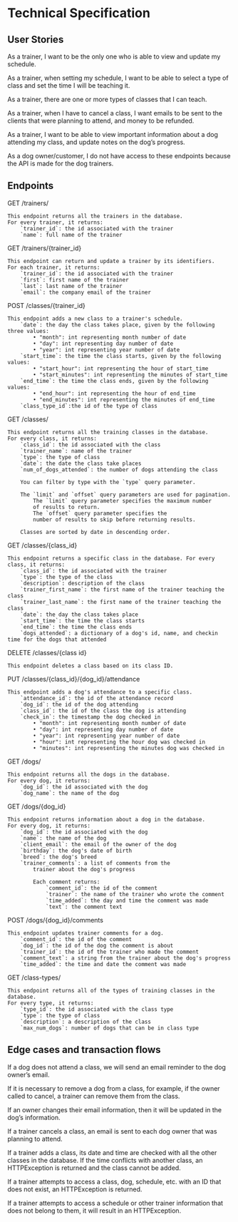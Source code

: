 # Technical Specification

## User Stories

As a trainer, I want to be the only one who is able to view and update my schedule.

As a trainer, when setting my schedule, I want to be able to select a type of class and set the time I will be teaching it. 

As a trainer, there are one or more types of classes that I can teach.

As a trainer, when I have to cancel a class, I want emails to be sent to the clients that were planning to attend, and money to be refunded.

As a trainer, I want to be able to view important information about a dog attending my class, and update notes on the dog’s progress.

As a dog owner/customer, I do not have access to these endpoints because the API is made for the dog trainers.

## Endpoints
GET /trainers/
```
This endpoint returns all the trainers in the database. 
For every trainer, it returns:
    `trainer_id`: the id associated with the trainer
    `name`: full name of the trainer
```
GET /trainers/{trainer_id}
```
This endpoint can return and update a trainer by its identifiers. 
For each trainer, it returns:
    `trainer_id`: the id associated with the trainer
    `first`: first name of the trainer
    `last`: last name of the trainer
    `email`: the company email of the trainer
```
POST /classes/{trainer_id}
```
This endpoint adds a new class to a trainer's schedule.
    `date`: the day the class takes place, given by the following three values:
        • "month": int representing month number of date
        • "day": int representing day number of date
        • "year": int representing year number of date
    `start_time`: the time the class starts, given by the following values:
        • "start_hour": int representing the hour of start_time
        • "start_minutes": int representing the minutes of start_time
    `end_time`: the time the class ends, given by the following values:
        • "end_hour": int representing the hour of end_time
        • "end_minutes": int representing the minutes of end_time
    `class_type_id`:the id of the type of class
```
GET /classes/
```
This endpoint returns all the training classes in the database. 
For every class, it returns:
    `class_id`: the id associated with the class
    `trainer_name`: name of the trainer
    `type`: the type of class
    `date`: the date the class take places
    `num_of_dogs_attended`: the number of dogs attending the class

    You can filter by type with the `type` query parameter.

    The `limit` and `offset` query parameters are used for pagination. 
        The `limit` query parameter specifies the maximum number 
        of results to return. 
        The `offset` query parameter specifies the
        number of results to skip before returning results.

    Classes are sorted by date in descending order.
```
GET /classes/{class_id}
```
This endpoint returns a specific class in the database. For every class, it returns:
    `class_id`: the id associated with the trainer
    `type`: the type of the class
    `description`: description of the class
    `trainer_first_name`: the first name of the trainer teaching the class
    `trainer_last_name`: the first name of the trainer teaching the class
    `date`: the day the class takes place
    `start_time`: the time the class starts
    `end_time`: the time the class ends
    `dogs_attended`: a dictionary of a dog's id, name, and checkin time for the dogs that attended
```
DELETE /classes/{class id}
```
This endpoint deletes a class based on its class ID.
```
PUT /classes/{class_id}/{dog_id}/attendance
```
This endpoint adds a dog's attendance to a specific class.
    `attendance_id`: the id of the attendance record
    `dog_id`: the id of the dog attending
    `class_id`: the id of the class the dog is attending
    `check_in`: the timestamp the dog checked in
        • "month": int representing month number of date
        • "day": int representing day number of date
        • "year": int representing year number of date
        • "hour": int representing the hour dog was checked in
        • "minutes": int representing the minutes dog was checked in
```
GET /dogs/
```
This endpoint returns all the dogs in the database. 
For every dog, it returns:
    `dog_id`: the id associated with the dog
    `dog_name`: the name of the dog
```
GET /dogs/{dog_id}
```
This endpoint returns information about a dog in the database. 
For every dog, it returns:
    `dog_id`: the id associated with the dog
    `name`: the name of the dog
    `client_email`: the email of the owner of the dog
    `birthday`: the dog's date of birth
    `breed`: the dog's breed
    `trainer_comments`: a list of comments from the 
        trainer about the dog's progress

        Each comment returns:
            `comment_id`: the id of the comment
            `trainer`: the name of the trainer who wrote the comment
            `time_added`: the day and time the comment was made
            `text`: the comment text
```
POST /dogs/{dog_id}/comments
```
This endpoint updates trainer comments for a dog. 
    `comment_id`: the id of the comment
    `dog_id`: the id of the dog the comment is about
    `trainer_id`: the id of the trainer who made the comment
    `comment_text`: a string from the trainer about the dog's progress
    `time_added`: the time and date the comment was made
```
GET /class-types/
```
This endpoint returns all of the types of training classes in the database. 
For every type, it returns:
    `type_id`: the id associated with the class type
    `type`: the type of class
    `description`: a description of the class
    `max_num_dogs`: number of dogs that can be in class type
```
## Edge cases and transaction flows

If a dog does not attend a class, we will send an email reminder to the dog owner’s email.

If it is necessary to remove a dog from a class, for example, if the owner called to cancel, a trainer can remove them from the class.

If an owner changes their email information, then it will be updated in the dog’s information.

If a trainer cancels a class, an email is sent to each dog owner that was planning to attend.

If a trainer adds a class, its date and time are checked with all the other classes in the database. If the time conflicts with another class, 
an HTTPException is returned and the class cannot be added.  

If a trainer attempts to access a class, dog, schedule, etc. with an ID that does not exist, an HTTPException is returned.

If a trainer attempts to access a schedule or other trainer information that does not belong to them, it will result in an HTTPException.

